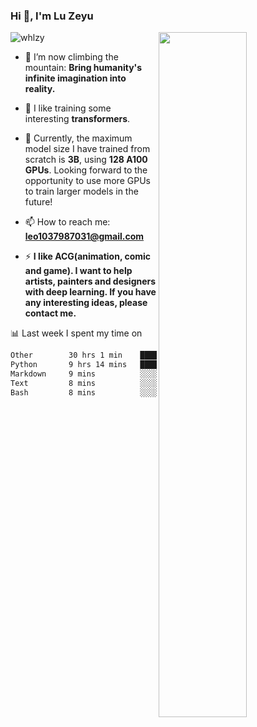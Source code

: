 ### Hi 👋, I'm Lu Zeyu

<img src="https://komarev.com/ghpvc/?username=whlzy&label=Profile%20views&color=0e75b6&style=flat" alt="whlzy" />
<img align="right" width="53%" src="https://github-readme-stats.vercel.app/api?username=whlzy&show_icons=true">

- 🔭 I’m now climbing the mountain: **Bring humanity's infinite imagination into reality.**

- 🌄 I like training some interesting **transformers**.

- 🌠 Currently, the maximum model size I have trained from scratch is **3B**, using **128 A100 GPUs**. Looking forward to the opportunity to use more GPUs to train larger models in the future!

- 📫 How to reach me: **leo1037987031@gmail.com**

- ⚡ **I like ACG(animation, comic and game). I want to help artists, painters and designers with deep learning. If you have any interesting ideas, please contact me.**

📊 Last week I spent my time on

<!--START_SECTION:waka-->

```txt
Other        30 hrs 1 min    ███████████████████░░░░░░   75.44 %
Python       9 hrs 14 mins   █████▓░░░░░░░░░░░░░░░░░░░   23.23 %
Markdown     9 mins          ░░░░░░░░░░░░░░░░░░░░░░░░░   00.41 %
Text         8 mins          ░░░░░░░░░░░░░░░░░░░░░░░░░   00.36 %
Bash         8 mins          ░░░░░░░░░░░░░░░░░░░░░░░░░   00.34 %
```

<!--END_SECTION:waka-->

